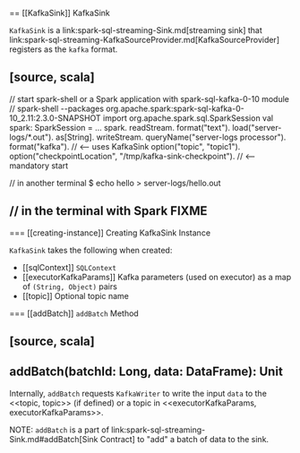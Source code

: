 == [[KafkaSink]] KafkaSink

`KafkaSink` is a link:spark-sql-streaming-Sink.md[streaming sink] that link:spark-sql-streaming-KafkaSourceProvider.md[KafkaSourceProvider] registers as the `kafka` format.

[source, scala]
----
// start spark-shell or a Spark application with spark-sql-kafka-0-10 module
// spark-shell --packages org.apache.spark:spark-sql-kafka-0-10_2.11:2.3.0-SNAPSHOT
import org.apache.spark.sql.SparkSession
val spark: SparkSession = ...
spark.
  readStream.
  format("text").
  load("server-logs/*.out").
  as[String].
  writeStream.
  queryName("server-logs processor").
  format("kafka").  // <-- uses KafkaSink
  option("topic", "topic1").
  option("checkpointLocation", "/tmp/kafka-sink-checkpoint"). // <-- mandatory
  start

// in another terminal
$ echo hello > server-logs/hello.out

// in the terminal with Spark
FIXME
----

=== [[creating-instance]] Creating KafkaSink Instance

`KafkaSink` takes the following when created:

* [[sqlContext]] `SQLContext`
* [[executorKafkaParams]] Kafka parameters (used on executor) as a map of `(String, Object)` pairs
* [[topic]] Optional topic name

=== [[addBatch]] `addBatch` Method

[source, scala]
----
addBatch(batchId: Long, data: DataFrame): Unit
----

Internally, `addBatch` requests `KafkaWriter` to write the input `data` to the <<topic, topic>> (if defined) or a topic in <<executorKafkaParams, executorKafkaParams>>.

NOTE: `addBatch` is a part of link:spark-sql-streaming-Sink.md#addBatch[Sink Contract] to "add" a batch of data to the sink.
